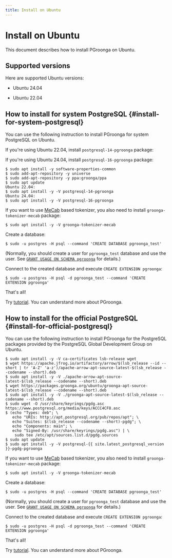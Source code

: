 ```yaml
---
title: Install on Ubuntu
---
```


# Install on Ubuntu

This document describes how to install PGroonga on Ubuntu.

## Supported versions

Here are supported Ubuntu versions:

  * Ubuntu 24.04

  * Ubuntu 22.04

## How to install for system PostgreSQL {#install-for-system-postgresql}

You can use the following instruction to install PGroonga for system PostgreSQL on Ubuntu.

If you're using Ubuntu 22.04, install `postgresql-14-pgroonga` package:

If you're using Ubuntu 24.04, install `postgresql-16-pgroonga` package:

```console
$ sudo apt install -y software-properties-common
$ sudo add-apt-repository -y universe
$ sudo add-apt-repository -y ppa:groonga/ppa
$ sudo apt update
Ubuntu 22.04:
$ sudo apt install -y -V postgresql-14-pgroonga
Ubuntu 24.04:
$ sudo apt install -y -V postgresql-16-pgroonga
```

If you want to use [MeCab](http://taku910.github.io/mecab/) based tokenizer, you also need to install `groonga-tokenizer-mecab` package:

```console
$ sudo apt install -y -V groonga-tokenizer-mecab
```

Create a database:

```console
$ sudo -u postgres -H psql --command 'CREATE DATABASE pgroonga_test'
```

(Normally, you should create a user for `pgroonga_test` database and use the user. See [`GRANT USAGE ON SCHEMA pgroonga`](../reference/grant-usage-on-schema-pgroonga.html) for details.)

Connect to the created database and execute `CREATE EXTENSION pgroonga`:

```console
$ sudo -u postgres -H psql -d pgroonga_test --command 'CREATE EXTENSION pgroonga'
```

That's all!

Try [tutorial](../tutorial/). You can understand more about PGroonga.

## How to install for the official PostgreSQL {#install-for-official-postgresql}

You can use the following instruction to install PGroonga for the PostgreSQL packages provided by the PostgreSQL Global Development Group on Ubuntu.

```console
$ sudo apt install -y -V ca-certificates lsb-release wget
$ wget https://apache.jfrog.io/artifactory/arrow/$(lsb_release --id --short | tr 'A-Z' 'a-z')/apache-arrow-apt-source-latest-$(lsb_release --codename --short).deb
$ sudo apt install -y -V ./apache-arrow-apt-source-latest-$(lsb_release --codename --short).deb
$ wget https://packages.groonga.org/ubuntu/groonga-apt-source-latest-$(lsb_release --codename --short).deb
$ sudo apt install -y -V ./groonga-apt-source-latest-$(lsb_release --codename --short).deb
$ sudo wget -O /usr/share/keyrings/pgdg.asc https://www.postgresql.org/media/keys/ACCC4CF8.asc
$ (echo "Types: deb"; \
   echo "URIs: http://apt.postgresql.org/pub/repos/apt"; \
   echo "Suites: $(lsb_release --codename --short)-pgdg"; \
   echo "Components: main"; \
   echo "Signed-By: /usr/share/keyrings/pgdg.asc") | \
    sudo tee /etc/apt/sources.list.d/pgdg.sources
$ sudo apt update
$ sudo apt install -y -V postgresql-{{ site.latest_postgresql_version }}-pgdg-pgroonga
```

If you want to use [MeCab](http://taku910.github.io/mecab/) based tokenizer, you also need to install `groonga-tokenizer-mecab` package:

```console
$ sudo apt install -y -V groonga-tokenizer-mecab
```

Create a database:

```console
$ sudo -u postgres -H psql --command 'CREATE DATABASE pgroonga_test'
```

(Normally, you should create a user for `pgroonga_test` database and use the user. See [`GRANT USAGE ON SCHEMA pgroonga`](../reference/grant-usage-on-schema-pgroonga.html) for details.)

Connect to the created database and execute `CREATE EXTENSION pgroonga`:

```console
$ sudo -u postgres -H psql -d pgroonga_test --command 'CREATE EXTENSION pgroonga'
```

That's all!

Try [tutorial](../tutorial/). You can understand more about PGroonga.
